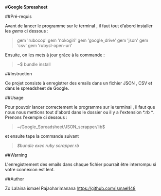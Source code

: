 
#**Google Spreasheet**

 

##Pré-requis


Avant de lancer le programme sur le terminal , il faut tout d'abord installer les *gems* ci dessous :

>gem  'rubocop'
gem  'nokogiri' 
gem  'google_drive'
gem  'json'
gem  'csv'
gem  'rubysl-open-uri'


Ensuite, on les mets à jour grâce à la commande :

>~$ bundle install


##Instruction

Ce projet consiste à enregistrer des emails  dans un fichier JSON , CSV et dans le spreadsheet de Google. 

##Usage

Pour pouvoir lancer correctement le programme sur le terminal , il faut que nous nous mettions tout d'abord dans le dossier ou il y a l'extension *.rb *. Prenons l'exemple ci dessous :

>~/Google_Spreadsheet/JSON_scrapper/lib$ 


et ensuite tape  la commande  suivant

>*$bundle exec ruby scrapper.rb*

##Warning

L'enregistrement des emails dans chaque fichier pourrait être interrompu si votre connexion est lent.




##Author

Zo Lalaina ismael Rajaoharimanana
https://github.com/Ismael148

